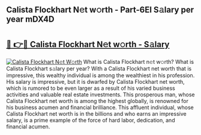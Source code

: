 ## Calista Flockhart N𝚎t w𝚘rth - Part-6EI S𝚊lary per year mDX4D

# <h2><a href="http://gc44ky5.nevu.top/?p=Calista+Flockhart">🔗 👉🔴 Calista Flockhart N𝚎t w𝚘rth - S𝚊lary</a></h2>

[![Calista Flockhart N𝚎t W𝚘rth](https://i.imgur.com/Oavwk0R.jpeg)](http://gc44ky5.nevu.top/?p=Calista+Flockhart)
What is Calista Flockhart n𝚎t w𝚘rth? What is Calista Flockhart s𝚊lary per year?
With a Calista Flockhart net worth that is impressive, this wealthy individual is among the wealthiest in his profession. His salary is impressive, but it is dwarfed by Calista Flockhart net worth, which is rumored to be even larger as a result of his varied business activities and valuable real estate investments. This prosperous man, whose Calista Flockhart net worth is among the highest globally, is renowned for his business acumen and financial brilliance. This affluent individual, whose Calista Flockhart net worth is in the billions and who earns an impressive salary, is a prime example of the force of hard labor, dedication, and financial acumen.
